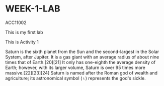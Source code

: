 # WEEK-1-LAB
ACC11002

This is my first lab


This is Activity 1

Saturn is the sixth planet from the Sun and the second-largest in the Solar System, after Jupiter. It is a gas giant with an average radius of about nine times that of Earth.[20][21] It only has one-eighth the average density of Earth; however, with its larger volume, Saturn is over 95 times more massive.[22][23][24] Saturn is named after the Roman god of wealth and agriculture; its astronomical symbol (♄) represents the god's sickle.

